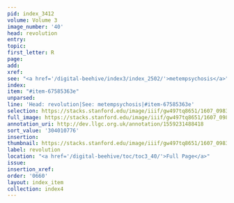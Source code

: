 ```yaml
---
pid: index_3412
volume: Volume 3
image_number: '40'
head: revolution
entry:
topic:
first_letter: R
page:
add:
xref:
see: "<a href='/digital-beehive/index3/index_2502/'>metempsychosis</a>"
index:
item: "#item-67585363e"
unparsed:
line: 'Head: revolution|See: metempsychosis|#item-67585363e'
selection: https://stacks.stanford.edu/image/iiif/gw497tq8651/1607_0983/454,776,721,164/full/0/default.jpg
full_image: https://stacks.stanford.edu/image/iiif/gw497tq8651/1607_0983/full/full/0/default.jpg
annotation_uri: http://dev.llgc.org.uk/annotation/1559231488418
sort_value: '304010776'
insertion:
thumbnail: https://stacks.stanford.edu/image/iiif/gw497tq8651/1607_0983/454,776,721,164/150,/0/default.jpg
label: revolution
location: "<a href='/digital-beehive/toc/toc3_40/'>Full Page</a>"
issue:
insertion_xref:
order: '0660'
layout: index_item
collection: index4
---
```

